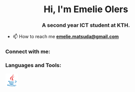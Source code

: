 <h1 align="center">Hi, I'm Emelie Olers</h1>
<h3 align="center">A second year ICT student at KTH.</h3>

- 📫 How to reach me **emelie.matsuda@gmail.com**

<h3 align="left">Connect with me:</h3>
<p align="left">
</p>

<h3 align="left">Languages and Tools:</h3>
<p align="left"> <a href="https://www.java.com" target="_blank" rel="noreferrer"> <img src="https://raw.githubusercontent.com/devicons/devicon/master/icons/java/java-original.svg" alt="java" width="40" height="40"/> </a> </p>

